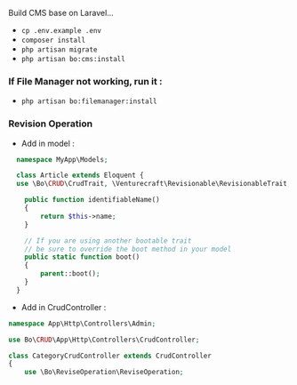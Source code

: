 Build CMS base on Laravel...

* `cp .env.example .env`
* `composer install`
* `php artisan migrate`
* `php artisan bo:cms:install`

### If File Manager not working, run it :
* `php artisan bo:filemanager:install`
### Revision Operation
* Add in model :
```php
  namespace MyApp\Models;

  class Article extends Eloquent {
  use \Bo\CRUD\CrudTrait, \Venturecraft\Revisionable\RevisionableTrait;

    public function identifiableName()
    {
        return $this->name;
    }

    // If you are using another bootable trait
    // be sure to override the boot method in your model
    public static function boot()
    {
        parent::boot();
    }
  }
```
* Add in CrudController :
```php
namespace App\Http\Controllers\Admin;

use Bo\CRUD\App\Http\Controllers\CrudController;

class CategoryCrudController extends CrudController
{
    use \Bo\ReviseOperation\ReviseOperation;
```
